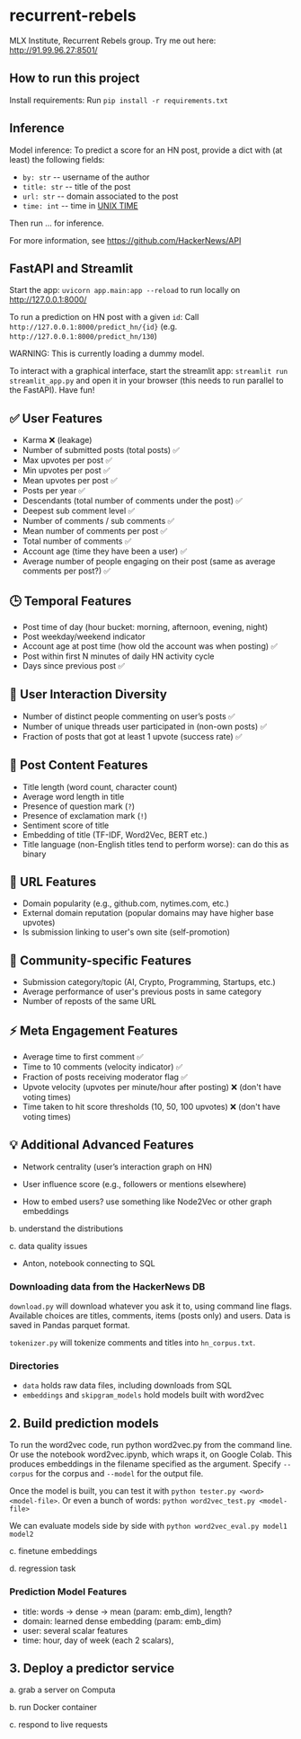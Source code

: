 # recurrent-rebels

MLX Institute, Recurrent Rebels group.
Try me out here: http://91.99.96.27:8501/

## How to run this project

Install requirements: Run `pip install -r requirements.txt`

## Inference
Model inference: To predict a score for an HN post, provide a dict with (at least) the following fields:
- `by: str` -- username of the author 
- `title: str` -- title of the post
- `url: str` -- domain associated to the post
- `time: int` -- time in [UNIX TIME](https://en.wikipedia.org/wiki/Unix_time)

Then run ... for inference.

For more information, see https://github.com/HackerNews/API

## FastAPI and Streamlit
Start the app: `uvicorn app.main:app --reload` to run locally on http://127.0.0.1:8000/

To run a prediction on HN post with a given `id`: Call `http://127.0.0.1:8000/predict_hn/{id}`
(e.g. `http://127.0.0.1:8000/predict_hn/130`)

WARNING: This is currently loading a dummy model.

To interact with a graphical interface, start the streamlit app:
`streamlit run streamlit_app.py`
and open it in your browser (this needs to run parallel to the FastAPI). Have fun!

## ✅ User Features

- Karma  ❌ (leakage)
- Number of submitted posts (total posts)  ✅
- Max upvotes per post  ✅
- Min upvotes per post  ✅
- Mean upvotes per post  ✅
- Posts per year ✅
- Descendants (total number of comments under the post) ✅  
- Deepest sub comment level  ✅
- Number of comments / sub comments ✅ 
- Mean number of comments per post  ✅
- Total number of comments  ✅
- Account age (time they have been a user)  ✅
- Average number of people engaging on their post (same as average comments per post?) ✅

## 🕒 Temporal Features

- Post time of day (hour bucket: morning, afternoon, evening, night) 
- Post weekday/weekend indicator
- Account age at post time (how old the account was when posting) ✅
- Post within first N minutes of daily HN activity cycle
- Days since previous post ✅

## 🔄 User Interaction Diversity

- Number of distinct people commenting on user’s posts ✅
- Number of unique threads user participated in (non-own posts) ✅
- Fraction of posts that got at least 1 upvote (success rate) ✅

## 📝 Post Content Features

- Title length (word count, character count)
- Average word length in title
- Presence of question mark (`?`)
- Presence of exclamation mark (`!`)
- Sentiment score of title
- Embedding of title (TF-IDF, Word2Vec, BERT etc.)
- Title language (non-English titles tend to perform worse): can do this as binary

## 🔗 URL Features

- Domain popularity (e.g., github.com, nytimes.com, etc.)
- External domain reputation (popular domains may have higher base upvotes)
- Is submission linking to user's own site (self-promotion)

## 👥 Community-specific Features

- Submission category/topic (AI, Crypto, Programming, Startups, etc.)
- Average performance of user's previous posts in same category
- Number of reposts of the same URL

## ⚡ Meta Engagement Features

- Average time to first comment ✅
- Time to 10 comments (velocity indicator) ✅
- Fraction of posts receiving moderator flag ✅
- Upvote velocity (upvotes per minute/hour after posting) ❌ (don't have voting times)
- Time taken to hit score thresholds (10, 50, 100 upvotes) ❌ (don't have voting times)

## 💡 Additional Advanced Features

- Network centrality (user’s interaction graph on HN)
- User influence score (e.g., followers or mentions elsewhere)

- How to embed users? use something like Node2Vec or other graph embeddings

b. understand the distributions

c. data quality issues

- Anton, notebook connecting to SQL

### Downloading data from the HackerNews DB

`download.py` will download whatever you ask it to, using command line flags. Available choices are titles, comments, items (posts only) and users. Data is saved in Pandas parquet format.

`tokenizer.py` will tokenize comments and titles into `hn_corpus.txt`.

### Directories

- `data` holds raw data files, including downloads from SQL
- `embeddings` and `skipgram_models` hold models built with word2vec

## 2. Build prediction models

To run the word2vec code, run python word2vec.py from the command line. Or use the notebook word2vec.ipynb, which wraps it, on Google Colab. This produces embeddings in the filename specified as the argument. Specify `--corpus` for the corpus and `--model` for the output file.

Once the model is built, you can test it with `python tester.py <word> <model-file>`. Or even a bunch of words: `python word2vec_test.py <model-file>`

We can evaluate models side by side with `python word2vec_eval.py model1 model2`

c. finetune embeddings

d. regression task
### Prediction Model Features

- title: words -> dense -> mean (param: emb_dim), length?
- domain: learned dense embedding (param: emb_dim)
- user: several scalar features
- time: hour, day of week (each 2 scalars), 

## 3. Deploy a predictor service

a. grab a server on Computa

b. run Docker container

c. respond to live requests
